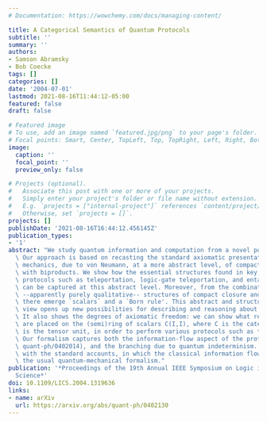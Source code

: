 ```yaml
---
# Documentation: https://wowchemy.com/docs/managing-content/

title: A Categorical Semantics of Quantum Protocols
subtitle: ''
summary: ''
authors:
- Samson Abramsky
- Bob Coecke
tags: []
categories: []
date: '2004-07-01'
lastmod: 2021-08-16T11:44:12-05:00
featured: false
draft: false

# Featured image
# To use, add an image named `featured.jpg/png` to your page's folder.
# Focal points: Smart, Center, TopLeft, Top, TopRight, Left, Right, BottomLeft, Bottom, BottomRight.
image:
  caption: ''
  focal_point: ''
  preview_only: false

# Projects (optional).
#   Associate this post with one or more of your projects.
#   Simply enter your project's folder or file name without extension.
#   E.g. `projects = ["internal-project"]` references `content/project/deep-learning/index.md`.
#   Otherwise, set `projects = []`.
projects: []
publishDate: '2021-08-16T16:44:12.456145Z'
publication_types:
- '1'
abstract: "We study quantum information and computation from a novel point of view.\
  \ Our approach is based on recasting the standard axiomatic presentation of quantum\
  \ mechanics, due to von Neumann, at a more abstract level, of compact closed categories\
  \ with biproducts. We show how the essential structures found in key quantum information\
  \ protocols such as teleportation, logic-gate teleportation, and entanglement-swapping\
  \ can be captured at this abstract level. Moreover, from the combination of the\
  \ --apparently purely qualitative-- structures of compact closure and biproducts\
  \ there emerge `scalars` and a `Born rule'. This abstract and structural point of\
  \ view opens up new possibilities for describing and reasoning about quantum systems.\
  \ It also shows the degrees of axiomatic freedom: we can show what requirements\
  \ are placed on the (semi)ring of scalars C(I,I), where C is the category and I\
  \ is the tensor unit, in order to perform various protocols such as teleportation.\
  \ Our formalism captures both the information-flow aspect of the protocols (see\
  \ quant-ph/0402014), and the branching due to quantum indeterminism. This contrasts\
  \ with the standard accounts, in which the classical information flows are `outside'\
  \ the usual quantum-mechanical formalism."
publication: '*Proceedings of the 19th Annual IEEE Symposium on Logic in Computer
  Science*'
doi: 10.1109/LICS.2004.1319636
links:
- name: arXiv
  url: https://arxiv.org/abs/quant-ph/0402130
---
```

